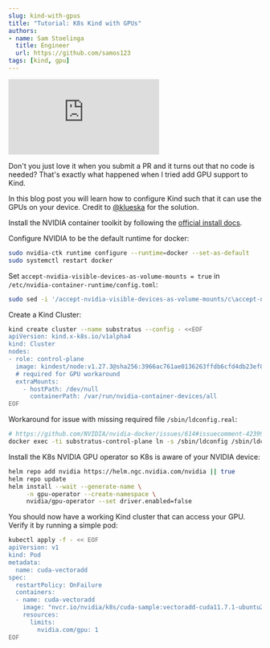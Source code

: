 ```yaml
---
slug: kind-with-gpus
title: "Tutorial: K8s Kind with GPUs"
authors:
- name: Sam Stoelinga
  title: Engineer
  url: https://github.com/samos123
tags: [kind, gpu]
---
```


<div class="video-container">
  <iframe class="video" src="https://www.youtube-nocookie.com/embed/O1683vzaJVE" title="YouTube video player" frameborder="0" allow="accelerometer; autoplay; clipboard-write; encrypted-media; gyroscope; picture-in-picture; web-share" allowfullscreen></iframe>
</div>

Don't you just love it when you submit a PR and it turns out that no code is
needed? That's exactly what happened when I tried add GPU support to Kind.

In this blog post you will learn how to configure Kind such
that it can use the GPUs on your device. Credit to 
[@klueska](https://github.com/kubernetes-sigs/kind/pull/3257#issuecomment-1607287275)
for the solution.

Install the NVIDIA container toolkit by following the [official install docs](https://docs.nvidia.com/datacenter/cloud-native/container-toolkit/latest/user-guide.html#adding-the-nvidia-runtime).

Configure NVIDIA to be the default runtime for docker:
```bash
sudo nvidia-ctk runtime configure --runtime=docker --set-as-default
sudo systemctl restart docker
```

Set `accept-nvidia-visible-devices-as-volume-mounts = true` in `/etc/nvidia-container-runtime/config.toml`:
```bash
sudo sed -i '/accept-nvidia-visible-devices-as-volume-mounts/c\accept-nvidia-visible-devices-as-volume-mounts = true' /etc/nvidia-container-runtime/config.toml
```

Create a Kind Cluster:
```bash
kind create cluster --name substratus --config - <<EOF
apiVersion: kind.x-k8s.io/v1alpha4
kind: Cluster
nodes:
- role: control-plane
  image: kindest/node:v1.27.3@sha256:3966ac761ae0136263ffdb6cfd4db23ef8a83cba8a463690e98317add2c9ba72
  # required for GPU workaround
  extraMounts:
    - hostPath: /dev/null
      containerPath: /var/run/nvidia-container-devices/all
EOF
```

Workaround for issue with missing required file `/sbin/ldconfig.real`:
```bash
# https://github.com/NVIDIA/nvidia-docker/issues/614#issuecomment-423991632
docker exec -ti substratus-control-plane ln -s /sbin/ldconfig /sbin/ldconfig.real
```

Install the K8s NVIDIA GPU operator so K8s is aware of your NVIDIA device:
```bash
helm repo add nvidia https://helm.ngc.nvidia.com/nvidia || true
helm repo update
helm install --wait --generate-name \
     -n gpu-operator --create-namespace \
     nvidia/gpu-operator --set driver.enabled=false
```

You should now have a working Kind cluster that can access your GPU.
Verify it by running a simple pod:
```bash
kubectl apply -f - << EOF
apiVersion: v1
kind: Pod
metadata:
  name: cuda-vectoradd
spec:
  restartPolicy: OnFailure
  containers:
  - name: cuda-vectoradd
    image: "nvcr.io/nvidia/k8s/cuda-sample:vectoradd-cuda11.7.1-ubuntu20.04"
    resources:
      limits:
        nvidia.com/gpu: 1
EOF
```
